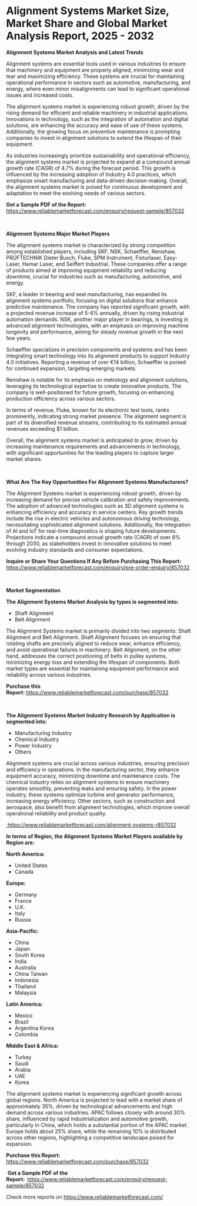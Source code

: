 <p><h1>Alignment Systems Market Size, Market Share and Global Market Analysis Report, 2025 - 2032</h1></p><p><strong>Alignment Systems Market Analysis and Latest Trends</strong></p>
<p><p>Alignment systems are essential tools used in various industries to ensure that machinery and equipment are properly aligned, minimizing wear and tear and maximizing efficiency. These systems are crucial for maintaining operational performance in sectors such as automotive, manufacturing, and energy, where even minor misalignments can lead to significant operational issues and increased costs.</p><p>The alignment systems market is experiencing robust growth, driven by the rising demand for efficient and reliable machinery in industrial applications. Innovations in technology, such as the integration of automation and digital solutions, are enhancing the accuracy and ease of use of these systems. Additionally, the growing focus on preventive maintenance is prompting companies to invest in alignment solutions to extend the lifespan of their equipment.</p><p>As industries increasingly prioritize sustainability and operational efficiency, the alignment systems market is projected to expand at a compound annual growth rate (CAGR) of 4.7% during the forecast period. This growth is influenced by the increasing adoption of Industry 4.0 practices, which emphasize smart manufacturing and data-driven decision-making. Overall, the alignment systems market is poised for continuous development and adaptation to meet the evolving needs of various sectors.</p></p>
<p><strong>Get a Sample PDF of the Report:&nbsp;</strong> <a href="https://www.reliablemarketforecast.com/enquiry/request-sample/857032?utm_campaign=2320&utm_medium=2&utm_source=Github&utm_content=ia&utm_term=08042025&utm_id=alignment-systems">https://www.reliablemarketforecast.com/enquiry/request-sample/857032</a></p>
<p>&nbsp;</p>
<p><strong>Alignment Systems Major Market Players</strong></p>
<p><p>The alignment systems market is characterized by strong competition among established players, including SKF, NSK, Schaeffler, Renishaw, PRÜFTECHNIK Dieter Busch, Fluke, SPM Instrument, Fixturlaser, Easy-Laser, Hamar Laser, and Seiffert Industrial. These companies offer a range of products aimed at improving equipment reliability and reducing downtime, crucial for industries such as manufacturing, automotive, and energy.</p><p>SKF, a leader in bearing and seal manufacturing, has expanded its alignment systems portfolio, focusing on digital solutions that enhance predictive maintenance. The company has reported significant growth, with a projected revenue increase of 5-6% annually, driven by rising industrial automation demands. NSK, another major player in bearings, is investing in advanced alignment technologies, with an emphasis on improving machine longevity and performance, aiming for steady revenue growth in the next few years.</p><p>Schaeffler specializes in precision components and systems and has been integrating smart technology into its alignment products to support Industry 4.0 initiatives. Reporting a revenue of over €14 billion, Schaeffler is poised for continued expansion, targeting emerging markets.</p><p>Renishaw is notable for its emphasis on metrology and alignment solutions, leveraging its technological expertise to create innovative products. The company is well-positioned for future growth, focusing on enhancing production efficiency across various sectors.</p><p>In terms of revenue, Fluke, known for its electronic test tools, ranks prominently, indicating strong market presence. The alignment segment is part of its diversified revenue streams, contributing to its estimated annual revenues exceeding $1 billion.</p><p>Overall, the alignment systems market is anticipated to grow, driven by increasing maintenance requirements and advancements in technology, with significant opportunities for the leading players to capture larger market shares.</p></p>
<p>&nbsp;</p>
<p><strong>What Are The Key Opportunities For Alignment Systems Manufacturers?</strong></p>
<p><p>The Alignment Systems market is experiencing robust growth, driven by increasing demand for precise vehicle calibration and safety improvements. The adoption of advanced technologies such as 3D alignment systems is enhancing efficiency and accuracy in service centers. Key growth trends include the rise in electric vehicles and autonomous driving technology, necessitating sophisticated alignment solutions. Additionally, the integration of AI and IoT for real-time diagnostics is shaping future developments. Projections indicate a compound annual growth rate (CAGR) of over 6% through 2030, as stakeholders invest in innovative solutions to meet evolving industry standards and consumer expectations.</p></p>
<p><strong>Inquire or Share Your Questions If Any Before Purchasing This Report:</strong> <a href="https://www.reliablemarketforecast.com/enquiry/pre-order-enquiry/857032?utm_campaign=2320&utm_medium=2&utm_source=Github&utm_content=ia&utm_term=08042025&utm_id=alignment-systems">https://www.reliablemarketforecast.com/enquiry/pre-order-enquiry/857032</a></p>
<p>&nbsp;</p>
<p><strong>Market Segmentation</strong></p>
<p><strong>The Alignment Systems Market Analysis by types is segmented into:</strong></p>
<p><ul><li>Shaft Alignment</li><li>Belt Alignment</li></ul></p>
<p><p>The Alignment Systems market is primarily divided into two segments: Shaft Alignment and Belt Alignment. Shaft Alignment focuses on ensuring that rotating shafts are precisely aligned to reduce wear, enhance efficiency, and avoid operational failures in machinery. Belt Alignment, on the other hand, addresses the correct positioning of belts in pulley systems, minimizing energy loss and extending the lifespan of components. Both market types are essential for maintaining equipment performance and reliability across various industries.</p></p>
<p><strong>Purchase this Report:&nbsp;</strong><a href="https://www.reliablemarketforecast.com/purchase/857032?utm_campaign=2320&utm_medium=2&utm_source=Github&utm_content=ia&utm_term=08042025&utm_id=alignment-systems">https://www.reliablemarketforecast.com/purchase/857032</a></p>
<p>&nbsp;</p>
<p><strong>The Alignment Systems Market Industry Research by Application is segmented into:</strong></p>
<p><ul><li>Manufacturing Industry</li><li>Chemical Industry</li><li>Power Industry</li><li>Others</li></ul></p>
<p><p>Alignment systems are crucial across various industries, ensuring precision and efficiency in operations. In the manufacturing sector, they enhance equipment accuracy, minimizing downtime and maintenance costs. The chemical industry relies on alignment systems to ensure machinery operates smoothly, preventing leaks and ensuring safety. In the power industry, these systems optimize turbine and generator performance, increasing energy efficiency. Other sectors, such as construction and aerospace, also benefit from alignment technologies, which improve overall operational reliability and product quality.</p></p>
<p><a href="https://www.reliablemarketforecast.com/alignment-systems-r857032?utm_campaign=2320&utm_medium=2&utm_source=Github&utm_content=ia&utm_term=08042025&utm_id=alignment-systems">&nbsp;https://www.reliablemarketforecast.com/alignment-systems-r857032</a></p>
<p><strong>In terms of Region, the Alignment Systems Market Players available by Region are:</strong></p>
<p>
    <p> <strong> North America: </strong>
        <ul>
            <li>United States</li>
            <li>Canada</li>
        </ul>
        </p> 
    <p> <strong> Europe: </strong>
        <ul>
            <li>Germany</li>
            <li>France</li>
            <li>U.K.</li>
            <li>Italy</li>
            <li>Russia</li>
        </ul>
        </p> 
    <p> <strong> Asia-Pacific: </strong>
        <ul>
            <li>China</li>
            <li>Japan</li>
            <li>South Korea</li>
            <li>India</li>
            <li>Australia</li>
            <li>China Taiwan</li>
            <li>Indonesia</li>
            <li>Thailand</li>
            <li>Malaysia</li>
        </ul>
        </p> 
    <p> <strong> Latin America: </strong>
        <ul>
            <li>Mexico</li>
            <li>Brazil</li>
            <li>Argentina Korea</li>
            <li>Colombia</li>
        </ul>
        </p> 
    <p> <strong> Middle East & Africa: </strong>
        <ul>
            <li>Turkey</li>
            <li>Saudi</li>
            <li>Arabia</li>
            <li>UAE</li>
            <li>Korea</li>
        </ul>
    </p>
    </p>
<p><p>The alignment systems market is experiencing significant growth across global regions. North America is projected to lead with a market share of approximately 35%, driven by technological advancements and high demand across various industries. APAC follows closely with around 30% share, influenced by rapid industrialization and automotive growth, particularly in China, which holds a substantial portion of the APAC market. Europe holds about 25% share, while the remaining 10% is distributed across other regions, highlighting a competitive landscape poised for expansion.</p></p>
<p><strong>Purchase this Report: </strong><a href="https://www.reliablemarketforecast.com/purchase/857032?utm_campaign=2320&utm_medium=2&utm_source=Github&utm_content=ia&utm_term=08042025&utm_id=alignment-systems">https://www.reliablemarketforecast.com/purchase/857032</a></p>
<p>&nbsp;<strong>Get a Sample PDF of the Report:&nbsp;&nbsp;</strong><a href="https://www.reliablemarketforecast.com/enquiry/request-sample/857032?utm_campaign=2320&utm_medium=2&utm_source=Github&utm_content=ia&utm_term=08042025&utm_id=alignment-systems">https://www.reliablemarketforecast.com/enquiry/request-sample/857032</a></p>
<p><strong></strong></p>
<p>Check more reports on <a href="https://www.reliablemarketforecast.com/?utm_campaign=2320&utm_medium=2&utm_source=Github&utm_content=ia&utm_term=08042025&utm_id=alignment-systems">https://www.reliablemarketforecast.com/</a></p>